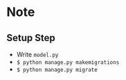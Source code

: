 # Note

## Setup Step
+ Write `model.py`
+ `$ python manage.py makemigrations`
+ `$ python manage.py migrate`